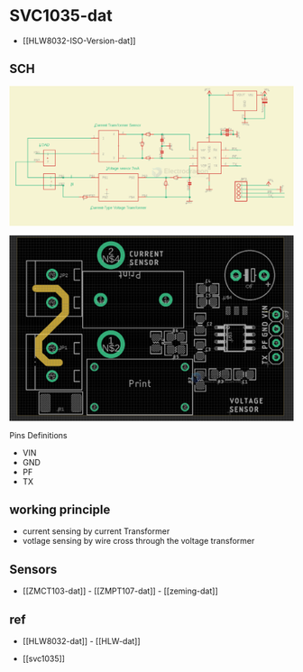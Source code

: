 
# SVC1035-dat 

- [[HLW8032-ISO-Version-dat]]

## SCH 

![](2025-05-21-16-21-04.png)


![](2023-11-01-18-27-25.png)


Pins Definitions 

- VIN
- GND
- PF
- TX 



## working principle 

- current sensing by current Transformer
- votlage sensing by wire cross through the voltage transformer 

## Sensors 

- [[ZMCT103-dat]] - [[ZMPT107-dat]] - [[zeming-dat]]



## ref 

- [[HLW8032-dat]] - [[HLW-dat]]

- [[svc1035]]